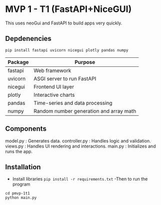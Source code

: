 # MVP 1 - T1 (FastAPI+NiceGUI)
This uses neoGui and FastAPI to build apps very quickly.

## Depdenencies
```
pip install fastapi uvicorn nicegui plotly pandas numpy
```
|Package	|Purpose|
|---------|--------|
|fastapi	|Web framework|
|uvicorn	|ASGI server to run FastAPI|
|nicegui|	Frontend UI layer|
|plotly|	Interactive charts|
|pandas|	Time-series and data processing|
|numpy	|Random number generation and array math|

## Components

model.py		: Generates data.
controller.py	: Handles logic and validation.
views.py		: Handles UI rendering and interactions.
main.py			: Initializes and runs the app.


## Installation
- Install libraries
`pip install -r requirements.txt`
-Then to run the program
```
cd pmvp-1t1
python main.py
```

